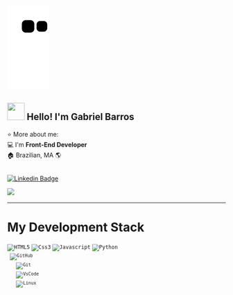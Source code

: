   ![Snake animation](https://github.com/Gabriel4g/Gabriel4g/blob/output/github-contribution-grid-snake.svg)

 <h2> <img src="https://media.giphy.com/media/hvRJCLFzcasrR4ia7z/giphy.gif" width="40px" height="40px"> Hello! I'm Gabriel Barros</h2>
 ⭐ More about me: <br>
💻 I'm <b> Front-End Developer</b> <br>
🏠 Brazilian, MA 🌎 
<br>
<br>

[![Linkedin Badge](https://img.shields.io/badge/-Instagram-purple?style=flat-square&logo=Instagram&logoColor=white&link=https://www.instagram.com/gabrielbarrozs/)](https://www.instagram.com/gabrielbarrozs/)

![](https://komarev.com/ghpvc/?username=Gabriel4g&color=blue&style=plastic&label=Visualiza%C3%A7%C3%B5es)

<hr>

<h1> My Development Stack</h1>
<code><img height="40" src="https://upload.wikimedia.org/wikipedia/commons/thumb/3/38/HTML5_Badge.svg/600px-HTML5_Badge.svg.png" alt="HTML5"/></code>
<code><img height="40" src="https://cdn.iconscout.com/icon/free/png-512/css3-9-1175237.png" alt="Css3"/></code>
<code><img height="40" src="https://tadeuesteves.files.wordpress.com/2014/01/javascript-logo.png" alt="Javascript"/></code>
<code><img height="40" src="https://upload.wikimedia.org/wikipedia/commons/thumb/c/c3/Python-logo-notext.svg/768px-Python-logo-notext.svg.png" alt="Python" />
<code> <img height="40" src="https://camo.githubusercontent.com/d3563008ac544a830a26cd54e8add19decb3299ef11712c071b44c8d01ec8ac2/68747470733a2f2f63646e332e69636f6e66696e6465722e636f6d2f646174612f69636f6e732f696e6669636f6e732f3531322f6769746875622e706e67" alt="GitHub" data-canonical-src="https://cdn3.iconfinder.com/data/icons/inficons/512/github.png" style="max-width: 100%;"> </code>
  <code> <img height="40" src="https://camo.githubusercontent.com/b8ee9fd2e9b26a7265ece6dbc6f5c7449928b84f45a08fe5852d6a8dfd915fb3/68747470733a2f2f6769742d73636d2e636f6d2f696d616765732f6c6f676f732f646f776e6c6f6164732f4769742d49636f6e2d31373838432e706e67" alt="Git" data-canonical-src="https://git-scm.com/images/logos/downloads/Git-Icon-1788C.png" <img height="40px"> </code>
  <code> <img src="https://camo.githubusercontent.com/7f3d08d131eecd531d8303589356e546ac0362da2f451577fd6d45019d42a0b1/68747470733a2f2f75706c6f61642e77696b696d656469612e6f72672f77696b6970656469612f636f6d6d6f6e732f7468756d622f392f39612f56697375616c5f53747564696f5f436f64655f312e33355f69636f6e2e7376672f35313270782d56697375616c5f53747564696f5f436f64655f312e33355f69636f6e2e7376672e706e67" alt="VsCode" width="40" height="40" data-canonical-src="https://upload.wikimedia.org/wikipedia/commons/thumb/9/9a/Visual_Studio_Code_1.35_icon.svg/512px-Visual_Studio_Code_1.35_icon.svg.png" style="max-width: 100%;"></code> 
  <code> <img height="40" src="https://camo.githubusercontent.com/a51ad548a839697449747b9e5ec95d48ccbff3da3b75f6d3c50a1d3f110fc037/68747470733a2f2f75706c6f61642e77696b696d656469612e6f72672f77696b6970656469612f636f6d6d6f6e732f7468756d622f332f33352f5475782e7376672f3132303070782d5475782e7376672e706e67" alt="Linux" data-canonical-src="https://upload.wikimedia.org/wikipedia/commons/thumb/3/35/Tux.svg/1200px-Tux.svg.png" style="max-width: 100%;"> </code>




